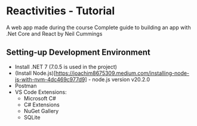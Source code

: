 # Reactivities - Tutorial
A web app made during the course Complete guide to building an app with .Net Core and React by Neil Cummings

## Setting-up Development Environment
- Install .NET 7 (7.0.5 is used in the project)
- (Install Node.js)[https://joachim8675309.medium.com/installing-node-js-with-nvm-4dc469c977d9] - node.js version v20.2.0 
- Postman
- VS Code Extensions:
    - Microsoft C#
    - C# Extensions
    - NuGet Gallery
    - SQLite